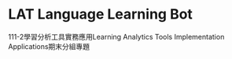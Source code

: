 # LAT Language Learning Bot

111-2學習分析工具實務應用Learning Analytics Tools Implementation Applications期末分組專題